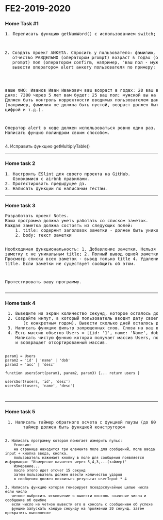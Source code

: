 # FE2-2019-2020
<h3>Home Task #1</h3>
<pre>
1. Переписать функцию getNumWord() с использованием switch;

2. Создать проект ANKETA. Спросить у пользователя:
фамилию, имя, отчество РАЗДЕЛЬНО (оператором prompt)
возраст в годах (оператором prompt)
пол (оператором confirm, например, "ваш пол - мужской?")
и вывести оператором alert анкету пользователя по примеру:

ваше ФИО: Иванов Иван Иванович
ваш возраст в годах: 20
ваш возраст в днях: 7300
через 5 лет вам будет: 25
ваш пол: мужской
вы на пенсии: нет
Должен быть контроль корректности вводимых пользователем данных (например, фамилия не должна быть пустой, возраст должен быть корректной цифрой и т.д.).

Оператор alert в коде должен использоваться ровно один раз.
3. Написать фунцию полиндром своим способом.</pre>
4. Исправить функцию getMultiplyTable()
<hr />
<h3>Home task 2</h3>
<pre>
1. Настроить ESlint для своего проекта на GitHub.
   Ознокомися с airbnb правилами.
2. Протестировать предыдущее дз.
3. Написать функции по написаным тестам.
</pre>
<hr />
<h3>Home task 3</h3>
<pre>
Разработать проект Notes. 
Ваша программа должна уметь работать со списком заметок.
Каждая заметка должна состоять из следующих полей:
    1. title: содержит заголовок заметки - должен быть уникальный
    2. body: текст заметки
    
Необходимая функциональность:
    1. Добавление заметки. Нельзя добавить заметку с не уникальным title;
    2. Полный вывод одной заметки по title
    3. Просмотр списка всех заметок - вывод только title
    4. Удаление заметки по title. Если заметки не существует сообщить об этом.

Протестировать вашу программу.
</pre>
<hr />
<h3>Home task 4</h3>
<pre>
 1. Выведите на экран количество секунд, которое осталось до конца дня.
 2. Создайте инпут, в который пользователь вводит дату своего рождения в формате '2014-12-31'
       (с конкретным годом). Вывести сколько дней осталось до его дня рождения.
 3. Написать функцию фильтр запрещенных слов. Слова на ваш выбор.  
 4. Есть массив объетов Users = [{id: '1', name: 'Name', dob: '1999-01-01'}];
    Написать чистую функию которая получает массив Users, поле сортировки, направление сортировки (убывание, возврастание)
    и возвращает отсортированный массив.

    param1 = Users
    param2 = 'id' | 'name' | 'dob'
    param3 = 'asc' | 'desc'

    function usersSort(param1, param2, param3) {... return users }

    usersSort(users, 'id', 'desc')
    usersSort(users, 'name', 'desc')
</pre>
<hr />
<h3>Home task 5</h3>
<pre>
 1. Написать таймер обратного осчета с фунцией паузы (до 60 сек),
       таймер должен быть функцией конструтором

    2. Написать программу которая помогает измерить пульс:
        Условия:
        на странице находится три елемента поле для сообщений, поле ввода input + кнопка ввода, кнопка.
        пользователь нажимает кнопку в поле для сообщения появляется информация: "Измерение начнется через 5,4,3,...(таймер)"
        Измерение...
        после этого идет отсчет 15 секунд
        затем пользователь должен ввести количество ударов
        в сообщении должен появиться результат userInput * 4

    3. Написать функцию которая генерирует псевдослучайные целые числа если число
       четное выбросить исключение и вывести консоль значение числа и сообщение об ошибке
       если число не четное вывести его в консоль с сообщением об успехе
       фунцию запускать каждую секунду на прояжении 20 секунд. затем прекратить выполнение
</pre>

